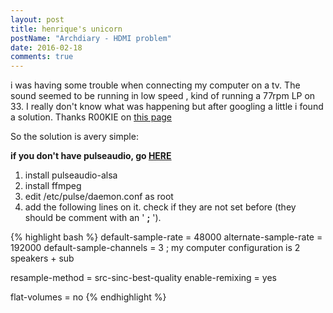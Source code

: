 ```yaml
---
layout: post
title: henrique's unicorn
postName: "Archdiary - HDMI problem"
date: 2016-02-18
comments: true
---
```


i was having some trouble when connecting my computer on a tv. The sound seemed to be running in low speed , kind of running a 77rpm LP on 33. I really don't know what was happening but after googling a little i found a solution. Thanks R00KIE on [this page](https://bbs.archlinux.org/viewtopic.php?id=116172)

So the solution is avery simple:

__if you don't have pulseaudio, go [HERE](https://wiki.archlinux.org/index.php/PulseAudio#Installation)__

1. install pulseaudio-alsa
2. install ffmpeg
3. edit /etc/pulse/daemon.conf as root
4. add the following lines on it. check if they are not set before (they should be comment with an ' __;__ ').

{% highlight bash %}
default-sample-rate = 48000
alternate-sample-rate = 192000
default-sample-channels = 3 ; my computer configuration is 2 speakers + sub

resample-method = src-sinc-best-quality
enable-remixing = yes

flat-volumes = no
{% endhighlight %}
